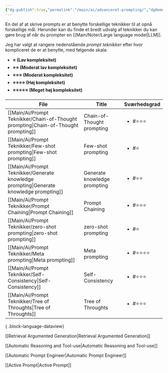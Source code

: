 ```yaml
---
{"dg-publish":true,"permalink":"/main/ai/advanceret-prompting/","dgHomeLink":"false","dgShowBacklinks":"false","dgShowFileTree":"false","dgEnableSearch":"false","created":"2024-12-02T11:30:33.823+01:00"}
---
```



En del af at skrive prompts er at benytte forskellige teknikker til at opnå forskellige mål. Herunder kan du finde et bredt udvalg af teknikker du kan gøre brug af når du prompter en [[Main/Noter/Large language model\|LLM]].

Jeg har valgt at rangere nedenstående *prompt teknikker* efter hvor kompliceret de er at benytte, med følgende skala:
- **⭐ (Lav kompleksitet)**
- **⭐⭐ (Moderat lav kompleksitet)**
- **⭐⭐⭐ (Moderat kompleksitet)**
- **⭐⭐⭐⭐ (Høj kompleksitet)**
- **⭐⭐⭐⭐⭐ (Meget høj kompleksitet)**

| File                                                                                       | Title                        | Sværhedsgrad            |
| ------------------------------------------------------------------------------------------ | ---------------------------- | ----------------------- |
| [[Main/Ai/Prompt Teknikker/Chain-of-Thought prompting\|Chain-of-Thought prompting]]     | Chain-of-Thought prompting   | <ul><li>#⭐⭐⭐</li></ul>  |
| [[Main/Ai/Prompt Teknikker/Few-shot prompting\|Few-shot prompting]]                     | Few-shot prompting           | <ul><li>#⭐</li></ul>    |
| [[Main/Ai/Prompt Teknikker/Generate knowledge prompting\|Generate knowledge prompting]] | Generate knowledge prompting | <ul><li>#⭐⭐</li></ul>   |
| [[Main/Ai/Prompt Teknikker/Prompt Chaining\|Prompt Chaining]]                           | Prompt Chaining              | <ul><li>#⭐⭐⭐</li></ul>  |
| [[Main/Ai/Prompt Teknikker/zero-shot prompting\|zero-shot prompting]]                   | zero-shot prompting          | <ul><li>#⭐</li></ul>    |
| [[Main/Ai/Prompt Teknikker/Meta prompting\|Meta prompting]]                             | Meta prompting               | <ul><li>#⭐⭐⭐⭐</li></ul> |
| [[Main/Ai/Prompt Teknikker/Self-Consistency\|Self-Consistency]]                         | Self-Consistency             | <ul><li>#⭐⭐⭐</li></ul>  |
| [[Main/Ai/Prompt Teknikker/Tree of Throughts\|Tree of Throughts]]                       | Tree of Throughts            | <ul><li>#⭐⭐⭐</li></ul>  |

{ .block-language-dataview}



[[Retrieval Argumented Generation\|Retrieval Argumented Generation]]

[[Automatic Reasoning and Tool-use\|Automatic Reasoning and Tool-use]]

[[Automatic Prompt Engineer\|Automatic Prompt Engineer]]

[[Active Prompt\|Active Prompt]]
